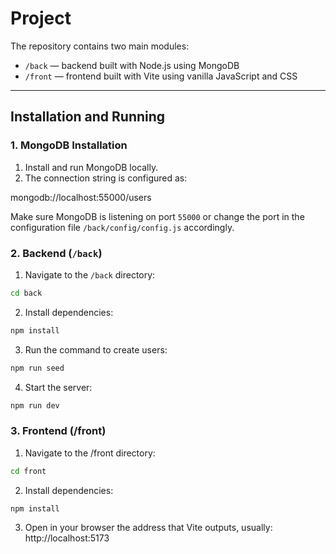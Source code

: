 # Project

The repository contains two main modules:

- `/back` — backend built with Node.js using MongoDB
- `/front` — frontend built with Vite using vanilla JavaScript and CSS

---

## Installation and Running

### 1. MongoDB Installation

1. Install and run MongoDB locally.
2. The connection string is configured as:

mongodb://localhost:55000/users

Make sure MongoDB is listening on port `55000` or change the port in the configuration file `/back/config/config.js` accordingly.

### 2. Backend (`/back`)

1. Navigate to the `/back` directory:
```bash
cd back

```

2. Install dependencies:
```bash
npm install
```

3. Run the command to create users:
```bash
npm run seed
```

4. Start the server:
```bash
npm run dev
```


### 3. Frontend (/front)
1. Navigate to the /front directory:

```bash
cd front
```

2. Install dependencies:
```bash
npm install
```

3. Open in your browser the address that Vite outputs, usually:
http://localhost:5173









